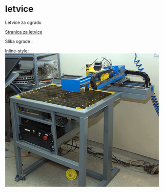 # letvice
Letvice za ogradu

[Stranica za letvice ](http://www.acivinesod.com/letvice/Letvice.html)

Slika ograde :

Inline-style: 
![CNC](https://github.com/acivinesod/letvice/blob/master/cnc_1.jpg)






